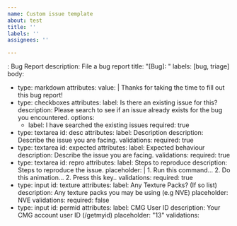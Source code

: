 ```yaml
---
name: Custom issue template
about: test
title: ''
labels: ''
assignees: ''

---
```


: Bug Report
description: File a bug report
title: "[Bug]: "
labels: [bug, triage]
body:
  - type: markdown
    attributes:
      value: |
        Thanks for taking the time to fill out this bug report!
  - type: checkboxes
    attributes:
      label: Is there an existing issue for this?
      description: Please search to see if an issue already exists for the bug you encountered.
      options:
      - label: I have searched the existing issues
        required: true
  - type: textarea
    id: desc
    attributes:
      label: Description
      description: Describe the issue you are facing.
    validations:
      required: true
  - type: textarea
    id: expected
    attributes:
      label: Expected behaviour
      description: Describe the issue you are facing.
    validations:
      required: true
  - type: textarea
    id: repro
    attributes:
      label: Steps to reproduce
      description: Steps to reproduce the issue.
      placeholder: |
          1. Run this command...
          2. Do this animation...
          2. Press this key..
    validations:
      required: true
  - type: input
    id: texture
    attributes:
      label: Any Texture Packs? (If so list)
      description: Any texture packs you may be using (e.g NVE)
      placeholder: NVE
    validations:
      required: false
  - type: input
    id: permid
    attributes:
      label: CMG User ID
      description: Your CMG account user ID (/getmyid)
      placeholder: "13"
    validations:
